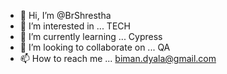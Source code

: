 - 👋 Hi, I’m @BrShrestha
- 👀 I’m interested in ... TECH
- 🌱 I’m currently learning ... Cypress
- 💞️ I’m looking to collaborate on ... QA
- 📫 How to reach me ... biman.dyala@gmail.com

<!---
BrShrestha/BrShrestha is a ✨ special ✨ repository because its `README.md` (this file) appears on your GitHub profile.
You can click the Preview link to take a look at your changes.
--->

